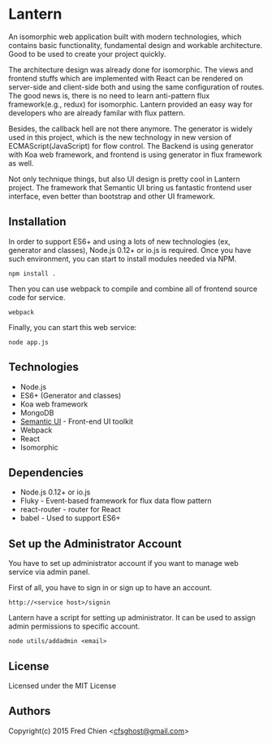 # Lantern

An isomorphic web application built with modern technologies, which contains basic functionality, fundamental design and workable architecture. Good to be used to create your project quickly.

The architecture design was already done for isomorphic. The views and frontend stuffs which are implemented with React can be rendered on server-side and client-side both and using the same configuration of routes. The good news is, there is no need to learn anti-pattern flux framework(e.g., redux) for isomorphic. Lantern provided an easy way for developers who are already familar with flux pattern.

Besides, the callback hell are not there anymore. The generator is widely used in this project, which is the new technology in new version of ECMAScript(JavaScript) for flow control. The Backend is using generator with Koa web framework, and frontend is using generator in flux framework as well.

Not only technique things, but also UI design is pretty cool in Lantern project. The framework that Semantic UI bring us fantastic frontend user interface, even better than bootstrap and other UI framework.

## Installation

In order to support ES6+ and using a lots of new technologies (ex, generator and classes), Node.js 0.12+ or io.js is required. Once you have such environment, you can start to install modules needed via NPM.

```
npm install .
```

Then you can use webpack to compile and combine all of frontend source code for service.
```
webpack
```

Finally, you can start this web service:
```
node app.js
```


## Technologies

* Node.js
* ES6+ (Generator and classes)
* Koa web framework
* MongoDB
* [Semantic UI](http://semantic-ui.com/) - Front-end UI toolkit
* Webpack
* React
* Isomorphic

## Dependencies

* Node.js 0.12+ or io.js
* Fluky - Event-based framework for flux data flow pattern
* react-router - router for React
* babel - Used to support ES6+

## Set up the Administrator Account

You have to set up administrator account if you want to manage web service via admin panel.

First of all, you have to sign in or sign up to have an account.
```
http://<service host>/signin
```

Lantern have a script for setting up administrator. It can be used to assign admin permissions to specific account.
```
node utils/addadmin <email>
```

License
-
Licensed under the MIT License

Authors
-
Copyright(c) 2015 Fred Chien <<cfsghost@gmail.com>>
